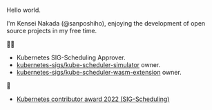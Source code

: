 Hello world. 

I'm Kensei Nakada (@sanposhiho), enjoying the development of open source projects in my free time.

👷‍♂️

- Kubernetes SIG-Scheduling Approver.
- [kubernetes-sigs/kube-scheduler-simulator](https://github.com/kubernetes-sigs/kube-scheduler-simulator) owner.
- [kubernetes-sigs/kube-scheduler-wasm-extension](https://github.com/kubernetes-sigs/kube-scheduler-wasm-extension) owner.

🥇 

- [Kubernetes contributor award 2022 (SIG-Scheduling)](https://www.kubernetes.dev/community/awards/2022/#scheduling)
